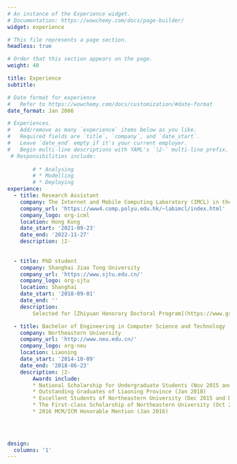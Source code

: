 ```yaml
---
# An instance of the Experience widget.
# Documentation: https://wowchemy.com/docs/page-builder/
widget: experience

# This file represents a page section.
headless: true

# Order that this section appears on the page.
weight: 40

title: Experience
subtitle:

# Date format for experience
#   Refer to https://wowchemy.com/docs/customization/#date-format
date_format: Jan 2006

# Experiences.
#   Add/remove as many `experience` items below as you like.
#   Required fields are `title`, `company`, and `date_start`.
#   Leave `date_end` empty if it's your current employer.
#   Begin multi-line descriptions with YAML's `|2-` multi-line prefix.
 # Responsibilities include:
        
        # * Analysing
        # * Modelling
        # * Deploying
experience:
  - title: Research Assistant 
    company: The Internet and Mobile Computing Laboratory (IMCL) in the Hong Kong Polytechnic University
    company_url: 'https://www4.comp.polyu.edu.hk/~labimcl/index.html'
    company_logo: org-icml
    location: Hong Kong
    date_start: '2021-09-23'
    date_end: '2022-11-27'
    description: |2-
       
        
  - title: PhD student
    company: Shanghai Jiao Tong University 
    company_url: 'https://www.sjtu.edu.cn/'
    company_logo: org-sjtu
    location: Shanghai
    date_start: '2018-09-01'
    date_end: ''
    description:
        Selected for [Zhiyuan Honorary Doctoral Program](https://www.gs.sjtu.edu.cn/zljs/bsszyryjh.htm)

  - title: Bachelor of Engineering in Computer Science and Technology
    company: Northeastern University 
    company_url: 'http://www.neu.edu.cn/'
    company_logo: org-neu
    location: Liaoning
    date_start: '2014-10-09'
    date_end: '2018-06-23'
    description: |2-
        Awards include:
        * National Scholarship for Undergraduate Students (Nov 2015 and Nov 2017)
        * Outstanding Graduates of Liaoning Province (Jan 2018)
        * Excellent Students of Northeastern University (Dec 2015 and Dec 2016)
        * The First-class Scholarship of Northeastern University (Oct 2015 and Oct 2016)
        * 2016 MCM/ICM Honorable Mention (Jan 2016)
        

        

design:
  columns: '1'
---
```


